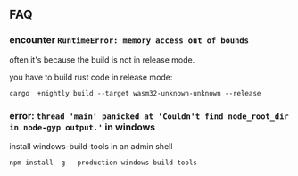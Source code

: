 ## FAQ

### encounter ``RuntimeError: memory access out of bounds``

often it's because the build is not in release mode.

you have to build rust code in release mode:

```shell
cargo  +nightly build --target wasm32-unknown-unknown --release
```

### error: ``thread 'main' panicked at 'Couldn't find node_root_dir in node-gyp output.'`` in windows

install windows-build-tools in an admin shell

```shell
npm install -g --production windows-build-tools
```

